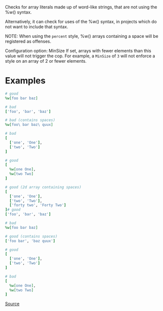 
Checks for array literals made up of word-like
strings, that are not using the %w() syntax.

Alternatively, it can check for uses of the %w() syntax, in projects
which do not want to include that syntax.

NOTE: When using the `percent` style, %w() arrays containing a space
will be registered as offenses.

Configuration option: MinSize
If set, arrays with fewer elements than this value will not trigger the
cop. For example, a `MinSize` of `3` will not enforce a style on an
array of 2 or fewer elements.

# Examples

```ruby
# good
%w[foo bar baz]

# bad
['foo', 'bar', 'baz']

# bad (contains spaces)
%w[foo\ bar baz\ quux]

# bad
[
  ['one', 'One'],
  ['two', 'Two']
]

# good
[
  %w[one One],
  %w[two Two]
]

# good (2d array containing spaces)
[
  ['one', 'One'],
  ['two', 'Two'],
  ['forty two', 'Forty Two']
]# good
['foo', 'bar', 'baz']

# bad
%w[foo bar baz]

# good (contains spaces)
['foo bar', 'baz quux']

# good
[
  ['one', 'One'],
  ['two', 'Two']
]

# bad
[
  %w[one One],
  %w[two Two]
]
```

[Source](http://www.rubydoc.info/gems/rubocop/RuboCop/Cop/Style/WordArray)